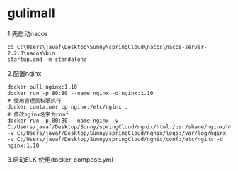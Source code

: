 # gulimall

1.先启动nacos

```shell
cd C:\Users\javaf\Desktop\Sunny\springCloud\nacos\nacos-server-2.2.3\nacos\bin
startup.cmd -m standalone
```
2.配置nginx
```shell
docker pull nginx:1.10
docker run -p 80:80 --name nginx -d nginx:1.10
# 使用管理员权限执行
docker container cp nginx:/etc/nginx .
# 修改nginx名字为conf
docker run -p 80:80 --name nginx -v C:/Users/javaf/Desktop/Sunny/springCloud/ngnix/html:/usr/share/nginx/html -v C:/Users/javaf/Desktop/Sunny/springCloud/ngnix/logs:/var/log/nginx -v C:/Users/javaf/Desktop/Sunny/springCloud/ngnix/conf:/etc/nginx -d nginx:1.10
```
3.启动ELK
使用docker-compose.yml


